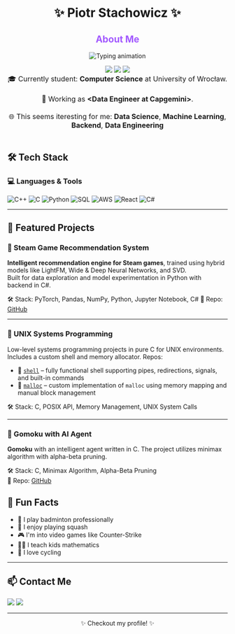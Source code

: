 <h1 align="center">✨ Piotr Stachowicz ✨</h1>

<h2 align="center" style="color:#a259ff;"> About Me </h2>

<p align="center">
  <img src="https://readme-typing-svg.demolab.com?font=Fira+Code&weight=500&pause=1000&color=A259FF&center=true&vCenter=true&multiline=true&width=600&height=60&lines=CS+Student+%7C+Data+Engineer;Backend+Developer+%7C+Cloud Services" alt="Typing animation" />
</p>

<div align="center">
  <img src="https://img.shields.io/badge/Role-Data%20Engineer-%23a259ff?style=for-the-badge&logoColor=white" />
  <img src="https://img.shields.io/badge/Specialty-Backend%20Development-%23a259ff?style=for-the-badge&logoColor=white" />
  <img src="https://img.shields.io/badge/Focus-Cloud%20Services-%23a259ff?style=for-the-badge&logoColor=white" />
</div>

<p align="center" style="max-width: 700px; margin: auto; font-size: 16px;">
  🎓 Currently student: <strong>Computer Science</strong> at University of Wrocław.<br/><br/>
  💼 Working as <strong>&lt;Data Engineer at Capgemini&gt;</strong>.<br/><br/>
  🌐 This seems iteresting for me: <strong>Data Science</strong>, <strong>Machine Learning</strong>, <strong>Backend</strong>, <strong>Data Engineering</strong><br/><br/>
</p>

## 🛠 Tech Stack

### 💻 Languages & Tools

![C++](https://img.shields.io/badge/-C++-00599C?style=flat&logo=c%2b%2b&logoColor=white)
![C](https://img.shields.io/badge/-C-000000?style=flat&logo=c&logoColor=white)
![Python](https://img.shields.io/badge/-Python-3776AB?style=flat&logo=python&logoColor=white)
![SQL](https://img.shields.io/badge/-SQL-4479A1?style=flat&logo=postgresql&logoColor=white)
![AWS](https://img.shields.io/badge/-AWS-FF9900?style=flat&logo=amazon-aws&logoColor=white)
![React](https://img.shields.io/badge/-React-61DAFB?style=flat&logo=react&logoColor=black)
![C#](https://img.shields.io/badge/-C%23-68217A?style=flat&logo=c-sharp&logoColor=white)

---

## 📌 Featured Projects

### 🔹 Steam Game Recommendation System
**Intelligent recommendation engine for Steam games**, trained using hybrid models like LightFM, Wide & Deep Neural Networks, and SVD.  
Built for data exploration and model experimentation in Python with backend in C#.

🛠 Stack: PyTorch, Pandas, NumPy, Python, Jupyter Notebook, C# 
📂 Repo: [GitHub](https://github.com/DominikSzczepaniak/GameRecommender)

---

### 🔹 UNIX Systems Programming
Low-level systems programming projects in pure C for UNIX environments. Includes a custom shell and memory allocator.
Repos:
- 📂 [`shell`](https://github.com/yourusername/minishell) – fully functional shell supporting pipes, redirections, signals, and built-in commands  
- 📂 [`malloc`](https://github.com/yourusername/malloc) – custom implementation of `malloc` using memory mapping and manual block management

🛠 Stack: C, POSIX API, Memory Management, UNIX System Calls  

---

### 🔹 Gomoku with AI Agent
**Gomoku** with an intelligent agent written in C. The project utilizes minimax algorithm with alpha-beta pruning.

🛠 Stack: C, Minimax Algorithm, Alpha-Beta Pruning  
📂 Repo: [GitHub](https://github.com/PiotrStachowicz/Gomoku)

## 🧠 Fun Facts
- 🏸 I play badminton professionally  
- 🏓 I enjoy playing squash  
- 🎮 I'm into video games like Counter-Strike  
- 👨‍🏫 I teach kids mathematics  
- 🚴 I love cycling  

---

## 📫 Contact Me

<p>
  <a href="mailto:piotrekstachowicz1@gmail.com"><img src="https://img.shields.io/badge/email-%23D14836.svg?&style=flat&logo=gmail&logoColor=white"/></a>
  <a href="https://www.linkedin.com/in/stachowicz-piotr"><img src="https://img.shields.io/badge/linkedin-%230077B5.svg?&style=flat&logo=linkedin&logoColor=white" /></a>
</p>

---

<p align="center">✨ Checkout my profile! ✨</p>
